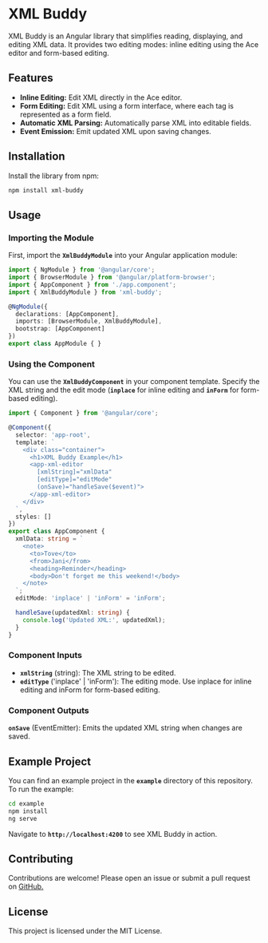 # XML Buddy

XML Buddy is an Angular library that simplifies reading, displaying, and editing XML data. It provides two editing modes: inline editing using the Ace editor and form-based editing.

## Features
- **Inline Editing:** Edit XML directly in the Ace editor.
- **Form Editing:** Edit XML using a form interface, where each tag is represented as a form field.
- **Automatic XML Parsing:** Automatically parse XML into editable fields.
- **Event Emission:** Emit updated XML upon saving changes.


## Installation
Install the library from npm:

```bash
npm install xml-buddy
```

## Usage
### Importing the Module
First, import the **`XmlBuddyModule`** into your Angular application module:

```typescript
import { NgModule } from '@angular/core';
import { BrowserModule } from '@angular/platform-browser';
import { AppComponent } from './app.component';
import { XmlBuddyModule } from 'xml-buddy';

@NgModule({
  declarations: [AppComponent],
  imports: [BrowserModule, XmlBuddyModule],
  bootstrap: [AppComponent]
})
export class AppModule { }
```

### Using the Component
You can use the **`XmlBuddyComponent`** in your component template. Specify the XML string and the edit mode (**`inplace`** for inline editing and **`inForm`** for form-based editing).

```typescript
import { Component } from '@angular/core';

@Component({
  selector: 'app-root',
  template: `
    <div class="container">
      <h1>XML Buddy Example</h1>
      <app-xml-editor
        [xmlString]="xmlData"
        [editType]="editMode"
        (onSave)="handleSave($event)">
      </app-xml-editor>
    </div>
  `,
  styles: []
})
export class AppComponent {
  xmlData: string = `
    <note>
      <to>Tove</to>
      <from>Jani</from>
      <heading>Reminder</heading>
      <body>Don't forget me this weekend!</body>
    </note>
  `;
  editMode: 'inplace' | 'inForm' = 'inForm';

  handleSave(updatedXml: string) {
    console.log('Updated XML:', updatedXml);
  }
}
```

### Component Inputs
- **`xmlString`** (string): The XML string to be edited.
- **`editType`** ('inplace' | 'inForm'): The editing mode. Use inplace for inline editing and inForm for form-based editing.

### Component Outputs

**`onSave`** (EventEmitter<string>): Emits the updated XML string when changes are saved.


## Example Project
You can find an example project in the **`example`** directory of this repository. To run the example:

```bash
cd example
npm install
ng serve
```
Navigate to **`http://localhost:4200`** to see XML Buddy in action.

## Contributing
Contributions are welcome! Please open an issue or submit a pull request on [GitHub.](https://github.com/sfisowilson/XmlBuddy)

## License
This project is licensed under the MIT License.